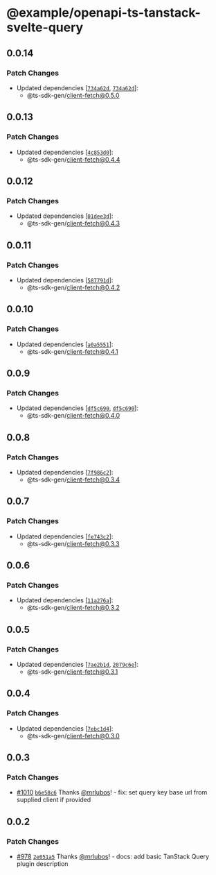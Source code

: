 # @example/openapi-ts-tanstack-svelte-query

## 0.0.14

### Patch Changes

- Updated dependencies [[`734a62d`](https://github.com/ts-sdk-gen/openapi-ts/commit/734a62dd8d594b8266964fe16766a481d37eb7df), [`734a62d`](https://github.com/ts-sdk-gen/openapi-ts/commit/734a62dd8d594b8266964fe16766a481d37eb7df)]:
  - @ts-sdk-gen/client-fetch@0.5.0

## 0.0.13

### Patch Changes

- Updated dependencies [[`4c853d0`](https://github.com/ts-sdk-gen/openapi-ts/commit/4c853d090b79245854d13831f64731db4a92978b)]:
  - @ts-sdk-gen/client-fetch@0.4.4

## 0.0.12

### Patch Changes

- Updated dependencies [[`01dee3d`](https://github.com/ts-sdk-gen/openapi-ts/commit/01dee3df879232939e43355231147b3d910fb482)]:
  - @ts-sdk-gen/client-fetch@0.4.3

## 0.0.11

### Patch Changes

- Updated dependencies [[`587791d`](https://github.com/ts-sdk-gen/openapi-ts/commit/587791dfede0167fbed229281467e4c4875936f5)]:
  - @ts-sdk-gen/client-fetch@0.4.2

## 0.0.10

### Patch Changes

- Updated dependencies [[`a0a5551`](https://github.com/ts-sdk-gen/openapi-ts/commit/a0a55510d30a1a8dea0ade4908b5b13d51b5f9e6)]:
  - @ts-sdk-gen/client-fetch@0.4.1

## 0.0.9

### Patch Changes

- Updated dependencies [[`df5c690`](https://github.com/ts-sdk-gen/openapi-ts/commit/df5c69048a03a1c7729a5200c586164287a8a6fa), [`df5c690`](https://github.com/ts-sdk-gen/openapi-ts/commit/df5c69048a03a1c7729a5200c586164287a8a6fa)]:
  - @ts-sdk-gen/client-fetch@0.4.0

## 0.0.8

### Patch Changes

- Updated dependencies [[`7f986c2`](https://github.com/ts-sdk-gen/openapi-ts/commit/7f986c2c7726ed8fbf16f8b235b7769c7d990502)]:
  - @ts-sdk-gen/client-fetch@0.3.4

## 0.0.7

### Patch Changes

- Updated dependencies [[`fe743c2`](https://github.com/ts-sdk-gen/openapi-ts/commit/fe743c2d41c23bf7e1706bceedd6319299131197)]:
  - @ts-sdk-gen/client-fetch@0.3.3

## 0.0.6

### Patch Changes

- Updated dependencies [[`11a276a`](https://github.com/ts-sdk-gen/openapi-ts/commit/11a276a1e35dde0735363e892d8142016fd87eec)]:
  - @ts-sdk-gen/client-fetch@0.3.2

## 0.0.5

### Patch Changes

- Updated dependencies [[`7ae2b1d`](https://github.com/ts-sdk-gen/openapi-ts/commit/7ae2b1db047f3b6efe917a8b43ac7c851fb86c8f), [`2079c6e`](https://github.com/ts-sdk-gen/openapi-ts/commit/2079c6e83a6b71e157c8e7ea56260b4e9ff8411d)]:
  - @ts-sdk-gen/client-fetch@0.3.1

## 0.0.4

### Patch Changes

- Updated dependencies [[`7ebc1d4`](https://github.com/ts-sdk-gen/openapi-ts/commit/7ebc1d44af74db2522219d71d240325f6bc5689d)]:
  - @ts-sdk-gen/client-fetch@0.3.0

## 0.0.3

### Patch Changes

- [#1010](https://github.com/ts-sdk-gen/openapi-ts/pull/1010) [`b6e58c6`](https://github.com/ts-sdk-gen/openapi-ts/commit/b6e58c64d1b71897533a85d1738cd7ce7ede178d) Thanks [@mrlubos](https://github.com/mrlubos)! - fix: set query key base url from supplied client if provided

## 0.0.2

### Patch Changes

- [#978](https://github.com/ts-sdk-gen/openapi-ts/pull/978) [`2e051a5`](https://github.com/ts-sdk-gen/openapi-ts/commit/2e051a596302c2e103dca25951a07b4aae1e9e23) Thanks [@mrlubos](https://github.com/mrlubos)! - docs: add basic TanStack Query plugin description

